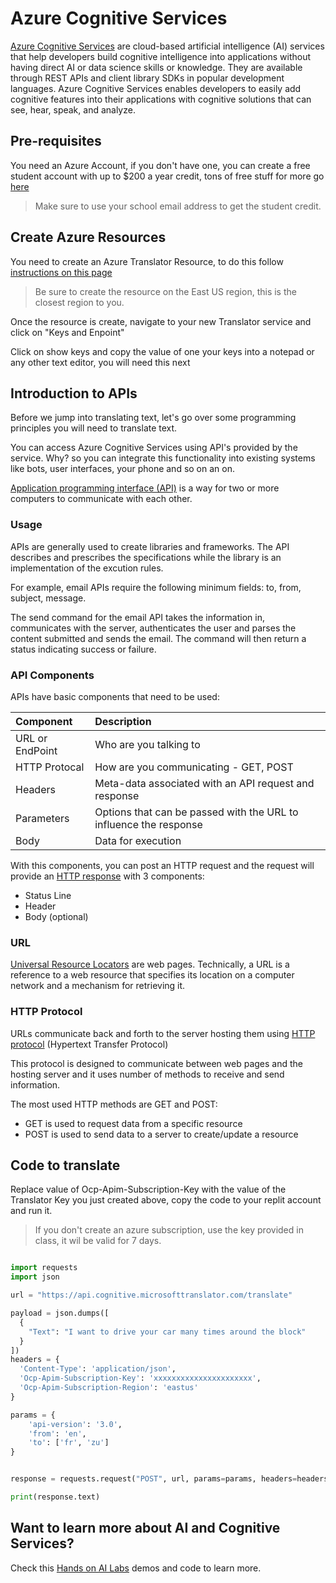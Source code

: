 # Azure Cognitive Services

[Azure Cognitive Services](https://azure.microsoft.com/en-us/products/cognitive-services/?&ef_id=EAIaIQobChMIibaT94_c_AIVibfICh3MbQMlEAAYASAAEgIcDPD_BwE:G:s&OCID=AIDcmm5edswduu_SEM_EAIaIQobChMIibaT94_c_AIVibfICh3MbQMlEAAYASAAEgIcDPD_BwE:G:s&gclid=EAIaIQobChMIibaT94_c_AIVibfICh3MbQMlEAAYASAAEgIcDPD_BwE) are cloud-based artificial intelligence (AI) services that help developers build cognitive intelligence into applications without having direct AI or data science skills or knowledge. They are available through REST APIs and client library SDKs in popular development languages. Azure Cognitive Services enables developers to easily add cognitive features into their applications with cognitive solutions that can see, hear, speak, and analyze.


## Pre-requisites

You need an Azure Account, if you don't have one, you can create a free student account with up to $200 a year credit, tons of free stuff for more go [here](https://azure.microsoft.com/en-us/free/students/)

> Make sure to use your school email address to get the student credit.

## Create Azure Resources

You need to create an Azure Translator Resource, to do this follow [instructions on this page](https://learn.microsoft.com/en-us/azure/cognitive-services/translator/how-to-create-translator-resource)

> Be sure to create the resource on the East US region, this is the closest region to you.

Once the resource is create, navigate to your new Translator service and click on "Keys and Enpoint"

Click on show keys and copy the value of one your keys into a notepad or any other text editor, you will need this next

## Introduction to APIs

Before we jump into translating text, let's go over some programming principles you will need to translate text.

You can access Azure Cognitive Services using API's provided by the service. Why? so you can integrate this functionality into existing systems like bots, user interfaces, your phone and so on an on.

[Application programming interface (API)](https://en.wikipedia.org/wiki/API) is a way for two or more computers to communicate with each other.

### Usage

APIs are generally used to create libraries and frameworks. The API describes and prescribes the specifications while the library is an implementation of the excution rules.

For example, email APIs require the following minimum fields: to, from, subject, message.

The send command for the email API takes the information in, communicates with the server, authenticates the user and parses the content submitted and sends the email. The command will then return a status indicating success or failure.

### API Components

APIs have basic components that need to be used:

|Component        | Description      |
|:----------------|:-----------------
|URL or EndPoint| Who are you talking to|
|HTTP Protocal| How are you communicating - GET, POST|
|Headers| Meta-data associated with an API request and response|
|Parameters| Options that can be passed with the URL to influence the response|
|Body| Data for execution|

With this components, you can post an HTTP request and the request will provide an [HTTP response](https://www.geeksforgeeks.org/state-the-core-components-of-an-http-response/) with 3 components:

- Status Line
- Header
- Body (optional)

### URL

[Universal Resource Locators](https://en.wikipedia.org/wiki/URL) are web pages. Technically, a URL is a reference to a web resource that specifies its location on a computer network and a mechanism for retrieving it.

### HTTP Protocol

URLs communicate back and forth to the server hosting them using [HTTP protocol](https://www.w3schools.com/tags/ref_httpmethods.asp) (Hypertext Transfer Protocol)

This protocol is designed to communicate between web pages and the hosting server and it uses number of methods to receive and send information.

The most used HTTP methods are GET and POST:

- GET is used to request data from a specific resource
- POST is used to send data to a server to create/update a resource

## Code to translate

Replace value of Ocp-Apim-Subscription-Key with the value of the Translator Key you just created above, copy the code to your replit account and run it.

> If you don't create an azure subscription, use the key provided in class, it wil be valid for 7 days.

``` python

import requests
import json

url = "https://api.cognitive.microsofttranslator.com/translate"

payload = json.dumps([
  {
    "Text": "I want to drive your car many times around the block"
  }
])
headers = {
  'Content-Type': 'application/json',
  'Ocp-Apim-Subscription-Key': 'xxxxxxxxxxxxxxxxxxxxxx',
  'Ocp-Apim-Subscription-Region': 'eastus'
}

params = {
    'api-version': '3.0',
    'from': 'en',
    'to': ['fr', 'zu']
}


response = requests.request("POST", url, params=params, headers=headers, data=payload)

print(response.text)


```

## Want to learn more about AI and Cognitive Services?

Check this [Hands on AI Labs](https://aidemos.microsoft.com/) demos and code to learn more.
